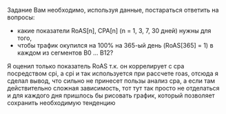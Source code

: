 Задание
Вам необходимо, используя данные, постараться ответить на вопросы:
- какие показатели RoAS[n], CPA[n] (n = 1, 3, 7, 30 дней) нужны для того,
-  чтобы трафик окупился на 100% на 365-ый день (RoAS[365] = 1) в каждом из сегментов B0 … B12?

Я оценил только показатель RoAS т.к. он коррелирует с cpa посредством cpi, а cpi и так используется при рассчете roas, отсюда я сделал вывод, что сильно
не принесет пользы анализ cpa, а если там действительно сложная зависимость, тот тут так просто не отделаться и для каждого дня пришлось бы рисовать график, который позволяет сохранить необходимую тенденцию
